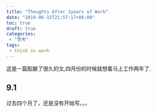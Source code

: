 ```yaml
---
title: "Thoughts After 2years of Work"
date: "2019-06-15T21:57:17+08:00"
toc: true
draft: true
categories:
 - "思考"
tags:
 - think in work
---
```


这是一篇酝酿了很久的文,四月份的时候就想着马上工作两年了.

## 9.1
过去四个月了，还是没有开始写。。。
